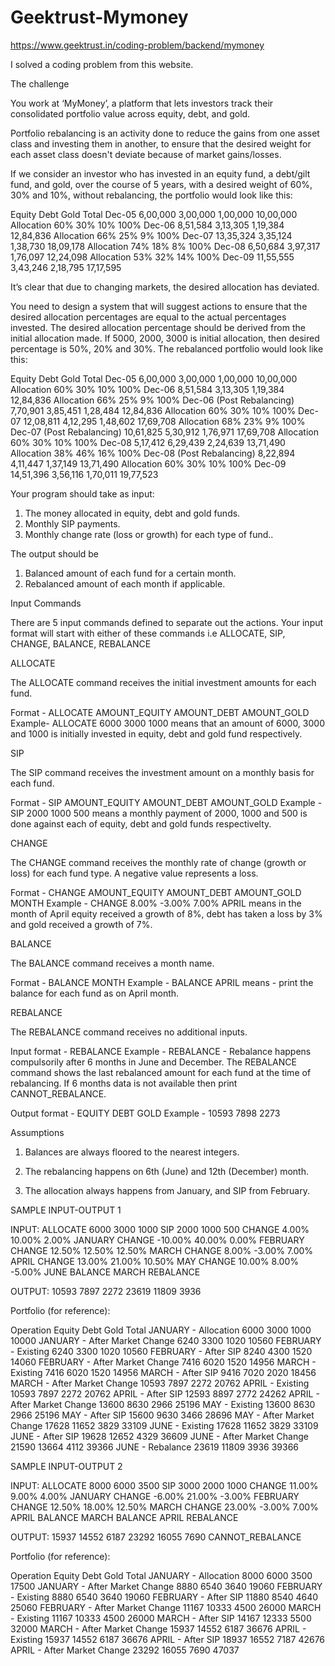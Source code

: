 # Geektrust-Mymoney

https://www.geektrust.in/coding-problem/backend/mymoney

I solved a coding problem from this website. 



The challenge

You work at ‘MyMoney’, a platform that lets investors track their consolidated portfolio value across equity, debt, and gold.

Portfolio rebalancing is an activity done to reduce the gains from one asset class and investing them in another, to ensure that the desired weight for each asset class doesn't deviate because of market gains/losses.

If we consider an investor who has invested in an equity fund, a debt/gilt fund, and gold, over the course of 5 years, with a desired weight of 60%, 30% and 10%, without rebalancing, the portfolio would look like this:


Equity	Debt	Gold	Total
Dec-05	6,00,000	3,00,000	1,00,000	10,00,000
Allocation	60%	30%	10%	100%
Dec-06	8,51,584	3,13,305	1,19,384	12,84,836
Allocation	66%	25%	9%	100%
Dec-07	13,35,324	3,35,124	1,38,730	18,09,178
Allocation	74%	18%	8%	100%
Dec-08	6,50,684	3,97,317	1,76,097	12,24,098
Allocation	53%	32%	14%	100%
Dec-09	11,55,555	3,43,246	2,18,795	17,17,595


It’s clear that due to changing markets, the desired allocation has deviated.

You need to design a system that will suggest actions to ensure that the desired allocation percentages are equal to the actual percentages invested. The desired allocation percentage should be derived from the initial allocation made. If 5000, 2000, 3000 is initial allocation, then desired percentage is 50%, 20% and 30%. The rebalanced portfolio would look like this:



Equity	Debt	Gold	Total
Dec-05	6,00,000	3,00,000	1,00,000	10,00,000
Allocation	60%	30%	10%	100%
Dec-06	8,51,584	3,13,305	1,19,384	12,84,836
Allocation	66%	25%	9%	100%
Dec-06 (Post Rebalancing)	7,70,901	3,85,451	1,28,484	12,84,836
Allocation	60%	30%	10%	100%
Dec-07	12,08,811	4,12,295	1,48,602	17,69,708
Allocation	68%	23%	9%	100%
Dec-07 (Post Rebalancing)	10,61,825	5,30,912	1,76,971	17,69,708
Allocation	60%	30%	10%	100%
Dec-08	5,17,412	6,29,439	2,24,639	13,71,490
Allocation	38%	46%	16%	100%
Dec-08 (Post Rebalancing)	8,22,894	4,11,447	1,37,149	13,71,490
Allocation	60%	30%	10%	100%
Dec-09	14,51,396	3,56,116	1,70,011	19,77,523

Your program should take as input:

1. The money allocated in equity, debt and gold funds.
2. Monthly SIP payments.
3. Monthly change rate (loss or growth) for each type of fund..

The output should be
1. Balanced amount of each fund for a certain month.
2. Rebalanced amount of each month if applicable.


Input Commands

There are 5 input commands defined to separate out the actions. Your input format will start with either of these commands i.e ALLOCATE, SIP, CHANGE, BALANCE, REBALANCE

ALLOCATE

The ALLOCATE command receives the initial investment amounts for each fund.

Format - ALLOCATE AMOUNT_EQUITY AMOUNT_DEBT AMOUNT_GOLD
Example- ALLOCATE 6000 3000 1000 means that an amount of 6000, 3000 and 1000 is initially invested in equity, debt and gold fund respectively.

SIP

The SIP command receives the investment amount on a monthly basis for each fund.

Format - SIP AMOUNT_EQUITY AMOUNT_DEBT AMOUNT_GOLD
Example - SIP 2000 1000 500 means a monthly payment of 2000, 1000 and 500 is done against each of equity, debt and gold funds respectivelty.

CHANGE

The CHANGE command receives the monthly rate of change (growth or loss) for each fund type. A negative value represents a loss.

Format - CHANGE AMOUNT_EQUITY AMOUNT_DEBT AMOUNT_GOLD MONTH
Example - CHANGE 8.00% -3.00% 7.00% APRIL means in the month of April equity received a growth of 8%, debt has taken a loss by 3% and gold received a growth of 7%.

BALANCE

The BALANCE command receives a month name.

Format - BALANCE MONTH
Example - BALANCE APRIL means - print the balance for each fund as on April month.

REBALANCE

The REBALANCE command receives no additional inputs.

Input format - REBALANCE
Example - REBALANCE - Rebalance happens compulsorily after 6 months in June and December. The REBALANCE command shows the last rebalanced amount for each fund at the time of rebalancing. If 6 months data is not available then print CANNOT_REBALANCE.

Output format - EQUITY DEBT GOLD
Example - 10593 7898 2273


Assumptions

1. Balances are always floored to the nearest integers.

2. The rebalancing happens on 6th (June) and 12th (December) month.

3. The allocation always happens from January, and SIP from February.


SAMPLE INPUT-OUTPUT 1

INPUT:
ALLOCATE 6000 3000 1000
SIP 2000 1000 500
CHANGE 4.00% 10.00% 2.00% JANUARY
CHANGE -10.00% 40.00% 0.00% FEBRUARY
CHANGE 12.50% 12.50% 12.50% MARCH
CHANGE 8.00% -3.00% 7.00% APRIL
CHANGE 13.00% 21.00% 10.50% MAY
CHANGE 10.00% 8.00% -5.00% JUNE
BALANCE MARCH
REBALANCE

OUTPUT:
10593 7897 2272
23619 11809 3936

Portfolio (for reference):

Operation	Equity	Debt	Gold	Total
JANUARY - Allocation	6000	3000	1000	10000
JANUARY - After Market Change	6240	3300	1020	10560
FEBRUARY - Existing	6240	3300	1020	10560
FEBRUARY - After SIP	8240	4300	1520	14060
FEBRUARY - After Market Change	7416	6020	1520	14956
MARCH - Existing	7416	6020	1520	14956
MARCH - After SIP	9416	7020	2020	18456
MARCH - After Market Change	10593	7897	2272	20762
APRIL - Existing	10593	7897	2272	20762
APRIL - After SIP	12593	8897	2772	24262
APRIL - After Market Change	13600	8630	2966	25196
MAY - Existing	13600	8630	2966	25196
MAY - After SIP	15600	9630	3466	28696
MAY - After Market Change	17628	11652	3829	33109
JUNE - Existing	17628	11652	3829	33109
JUNE - After SIP	19628	12652	4329	36609
JUNE - After Market Change	21590	13664	4112	39366
JUNE - Rebalance	23619	11809	3936	39366

SAMPLE INPUT-OUTPUT 2

INPUT:
ALLOCATE 8000 6000 3500
SIP 3000 2000 1000
CHANGE 11.00% 9.00% 4.00% JANUARY
CHANGE -6.00% 21.00% -3.00% FEBRUARY
CHANGE 12.50% 18.00% 12.50% MARCH
CHANGE 23.00% -3.00% 7.00% APRIL
BALANCE MARCH
BALANCE APRIL
REBALANCE

OUTPUT:
15937 14552 6187
23292 16055 7690
CANNOT_REBALANCE

Portfolio (for reference):

Operation	Equity	Debt	Gold	Total
JANUARY - Allocation	8000	6000	3500	17500
JANUARY - After Market Change	8880	6540	3640	19060
FEBRUARY - Existing	8880	6540	3640	19060
FEBRUARY - After SIP	11880	8540	4640	25060
FEBRUARY - After Market Change	11167	10333	4500	26000
MARCH - Existing	11167	10333	4500	26000
MARCH - After SIP	14167	12333	5500	32000
MARCH - After Market Change	15937	14552	6187	36676
APRIL - Existing	15937	14552	6187	36676
APRIL - After SIP	18937	16552	7187	42676
APRIL - After Market Change	23292	16055	7690	47037
